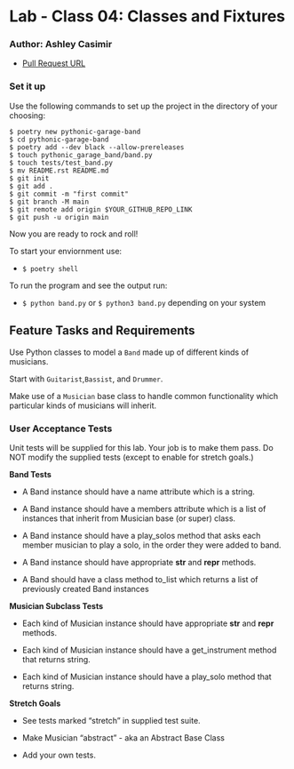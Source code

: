 # Lab - Class 04: Classes and Fixtures

### Author: Ashley Casimir

- [Pull Request URL](https://github.com/ashcaz/pythonic-garage-band/pull/1) 

### Set it up

Use the following commands to set up the project in the directory of your choosing:

```
$ poetry new pythonic-garage-band
$ cd pythonic-garage-band
$ poetry add --dev black --allow-prereleases
$ touch pythonic_garage_band/band.py
$ touch tests/test_band.py
$ mv README.rst README.md
$ git init
$ git add .
$ git commit -m "first commit"
$ git branch -M main
$ git remote add origin $YOUR_GITHUB_REPO_LINK
$ git push -u origin main
```
Now you are ready to rock and roll!

To start your enviornment use:
- ```$ poetry shell```

To run the program and see the output run:
- `$ python band.py` or `$ python3 band.py` depending on your system


## Feature Tasks and Requirements

Use Python classes to model a `Band` made up of different kinds of musicians.

Start with `Guitarist`,`Bassist`, and `Drummer`.

Make use of a `Musician` base class to handle common functionality which particular kinds of musicians will inherit.

### User Acceptance Tests

Unit tests will be supplied for this lab. Your job is to make them pass. Do NOT modify the supplied tests (except to enable for stretch goals.)

**Band Tests**

- A Band instance should have a name attribute which is a string.

- A Band instance should have a members attribute which is a list of instances that inherit from Musician base (or super) class.

- A Band instance should have a play_solos method that asks each member musician to play a solo, in the order they were added to band.

- A Band instance should have appropriate __str__ and __repr__ methods.

- A Band should have a class method to_list which returns a list of previously created Band instances

**Musician Subclass Tests**

- Each kind of Musician instance should have appropriate __str__ and __repr__ methods.

- Each kind of Musician instance should have a get_instrument method that returns string.

- Each kind of Musician instance should have a play_solo method that returns string.

**Stretch Goals**

- See tests marked “stretch” in supplied test suite.

- Make Musician “abstract” - aka an Abstract Base Class

- Add your own tests.